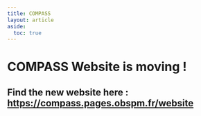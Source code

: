 ```yaml
---
title: COMPASS
layout: article
aside:
  toc: true
---
```


# COMPASS Website is moving !
## Find the new website here : https://compass.pages.obspm.fr/website
